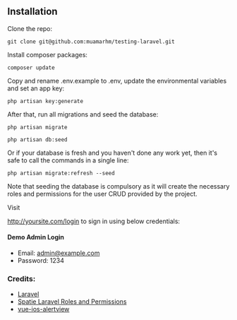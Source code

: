 ## Installation

Clone the repo:

```shell
git clone git@github.com:muamarhm/testing-laravel.git
```

Install composer packages:

```shell
composer update
```

Copy and rename .env.example to .env, update the environmental variables and set an app key:

```shell
php artisan key:generate
```

After that, run all migrations and seed the database:

```shell
php artisan migrate
```

```shell
php artisan db:seed
```

Or if your database is fresh and you haven't done any work yet, then it's safe to call the commands in a single line:

```shell
php artisan migrate:refresh --seed
```

Note that seeding the database is compulsory as it will create the necessary roles and permissions for the user CRUD provided by the project.

Visit <div style="display: inline">http://yoursite.com/login</div> to sign in using below credentials:

#### Demo Admin Login

-   Email: admin@example.com
-   Password: 1234

### Credits:

-   [Laravel](https://github.com/laravel/laravel)
-   [Spatie Laravel Roles and Permissions](https://github.com/spatie/laravel-permission)
-   [vue-ios-alertview](https://github.com/Wyntau/vue-ios-alertview)
